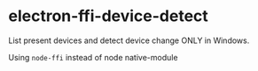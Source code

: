 # electron-ffi-device-detect

List present devices and detect device change ONLY in Windows.

Using `node-ffi` instead of node native-module
